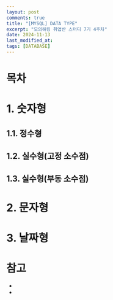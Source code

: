 ```yaml
---
layout: post
comments: true
title: "[MYSQL] DATA TYPE"
excerpt: "모의해킹 취업반 스터디 7기 4주차"
date: 2024-11-13
last_modified_at: 
tags: [DATABASE]
---
```


# 목차

# 1. 숫자형
## 1.1. 정수형

## 1.2. 실수형(고정 소수점)

## 1.3. 실수형(부동 소수점)

# 2. 문자형

# 3. 날짜형

# 참고
* [](https://devdhjo.github.io/mysql/2020/01/30/database-mysql-003.html)
* [](https://inpa.tistory.com/entry/MYSQL-%F0%9F%93%9A-%EC%9E%90%EB%A3%8C%ED%98%95-%ED%83%80%EC%9E%85-%EC%A2%85%EB%A5%98-%EC%A0%95%EB%A6%AC)